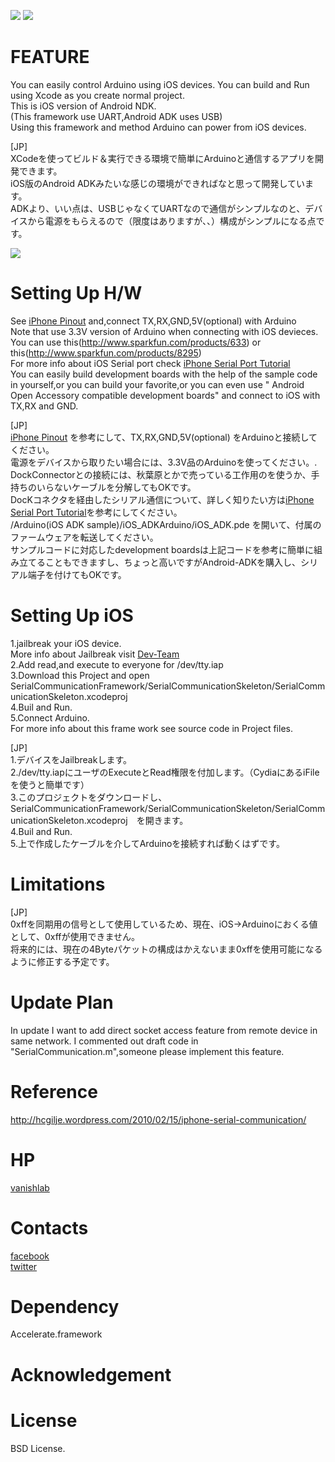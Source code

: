 ![](http://vanishlab.web.fc2.com/vanishlab/OSS_files/chip.png)
![](http://blog-imgs-42.fc2.com/v/a/n/vanishlab/20110625121707c2a.jpg)

FEATURE
=======
You can easily control Arduino using iOS devices.
You can build and Run using Xcode as you create normal project.<br>
This is iOS version of Android NDK.<br>
(This framework use UART,Android ADK uses USB)<br>
Using this framework and method Arduino can power from iOS devices.

[JP]<br>
XCodeを使ってビルド＆実行できる環境で簡単にArduinoと通信するアプリを開発できます。<br>
iOS版のAndroid ADKみたいな感じの環境ができればなと思って開発しています。<br>
ADKより、いい点は、USBじゃなくてUARTなので通信がシンプルなのと、デバイスから電源をもらえるので（限度はありますが、、）構成がシンプルになる点です。<br>

![](http://blog-imgs-42.fc2.com/v/a/n/vanishlab/201106232358095ce.png)

Setting Up H/W
=======
See [iPhone Pinout] and,connect TX,RX,GND,5V(optional) with Arduino<br>
Note that use 3.3V version of Arduino when connecting with iOS devieces.<br>
You can use this(http://www.sparkfun.com/products/633) or this(http://www.sparkfun.com/products/8295) <br>
For more info about iOS Serial port check [iPhone Serial Port Tutorial]<br>
You can easily build development boards with the help of the sample code in yourself,or you can build your favorite,or you can even use " Android Open Accessory compatible development boards" and connect to iOS with TX,RX and GND. 

[JP]<br>
[iPhone Pinout] を参考にして、TX,RX,GND,5V(optional) をArduinoと接続してください。<br>
電源をデバイスから取りたい場合には、3.3V品のArduinoを使ってください。.<br>
DockConnectorとの接続には、秋葉原とかで売っている工作用のを使うか、手持ちのいらないケーブルを分解してもOKです。 <br>
DocKコネクタを経由したシリアル通信について、詳しく知りたい方は[iPhone Serial Port Tutorial]を参考にしてください。<br>
/Arduino(iOS ADK sample)/iOS_ADKArduino/iOS_ADK.pde を開いて、付属のファームウェアを転送してください。<br>
サンプルコードに対応したdevelopment boardsは上記コードを参考に簡単に組み立てることもできますし、ちょっと高いですがAndroid-ADKを購入し、シリアル端子を付けてもOKです。<br>


Setting Up iOS
=======
1.jailbreak your iOS device.<br>
More info about Jailbreak visit [Dev-Team]<br>
2.Add read,and execute to everyone for /dev/tty.iap<br>
3.Download this Project and open SerialCommunicationFramework/SerialCommunicationSkeleton/SerialCommunicationSkeleton.xcodeproj<br> 
4.Buil and Run.<br>
5.Connect Arduino.<br>
For more info about this frame work see source code in Project files.<br>

[JP]<br>
1.デバイスをJailbreakします。<br>
2./dev/tty.iapにユーザのExecuteとRead権限を付加します。（CydiaにあるiFileを使うと簡単です）<br>
3.このプロジェクトをダウンロードし、SerialCommunicationFramework/SerialCommunicationSkeleton/SerialCommunicationSkeleton.xcodeproj　を開きます。<br> 
4.Buil and Run.<br>
5.上で作成したケーブルを介してArduinoを接続すれば動くはずです。<br>

Limitations
=======

[JP]<br>
0xffを同期用の信号として使用しているため、現在、iOS->Arduinoにおくる値として、0xffが使用できません。<br>
将来的には、現在の4Byteパケットの構成はかえないまま0xffを使用可能になるように修正する予定です。


Update Plan
=======
In update I want to add direct socket access feature from remote device in same network.
I commented out draft code in "SerialCommunication.m",someone please implement this feature.

Reference
=======
http://hcgilje.wordpress.com/2010/02/15/iphone-serial-communication/<br>


HP
=======
[vanishlab]

Contacts
=======
[facebook]<br>
[twitter]

Dependency
=======
Accelerate.framework
 
Acknowledgement
=======

License
=======
BSD License.


[Dev-Team]: http://blog.iphone-dev.org/
[vanishlab]: http://vanishlab.web.fc2.com/
[BSD License]: http://www.opensource.org/licenses/bsd-license.php
[facebook]: http://www.facebook.com/yusuke.sekikawa
[twitter]: http://twitter.com/#!/YusukeSekikawa
[iPhone Pinout]: http://pinouts.ru/Devices/ipod_pinout.shtml
[iPhone Serial Port Tutorial]: http://devdot.wikispaces.com/Iphone+Serial+Port+Tutorial